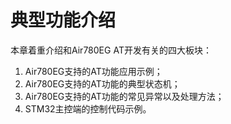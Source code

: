 # 典型功能介绍

本章着重介绍和Air780EG AT开发有关的四大板块：

1. Air780EG支持的AT功能应用示例；
2. Air780EG支持的AT功能的典型状态机；
3. Air780EG支持的AT功能的常见异常以及处理方法；
4. STM32主控端的控制代码示例。
